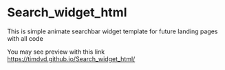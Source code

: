 # Search_widget_html
This is simple animate searchbar widget template for future landing pages with all code

  You may see preview with this link
  https://timdvd.github.io/Search_widget_html/
  
